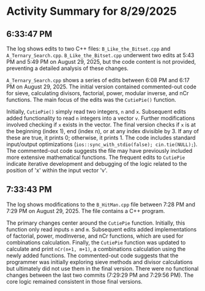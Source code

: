 # Activity Summary for 8/29/2025

## 6:33:47 PM
The log shows edits to two C++ files: `B_Like_the_Bitset.cpp` and `A_Ternary_Search.cpp`.  `B_Like_the_Bitset.cpp` underwent two edits at 5:43 PM and 5:49 PM on August 29, 2025, but the code content is not provided, preventing a detailed analysis of these changes.

`A_Ternary_Search.cpp` shows a series of edits between 6:08 PM and 6:17 PM on August 29, 2025.  The initial version contained commented-out code for sieve, calculating divisors, factorial, power, modular inverse, and nCr functions.  The main focus of the edits was the `CutiePie()` function.

Initially, `CutiePie()` simply read two integers, `n` and `x`.  Subsequent edits added functionality to read `n` integers into a vector `v`.  Further modifications involved checking if `x` exists in the vector.  The final version checks if `x` is at the beginning (index 1), end (index n), or at any index divisible by 3. If any of these are true, it prints 0; otherwise, it prints 1.  The code includes standard input/output optimizations (`ios::sync_with_stdio(false); cin.tie(NULL);`).  The commented-out code suggests the file may have previously included more extensive mathematical functions.  The frequent edits to `CutiePie` indicate iterative development and debugging of the logic related to the position of 'x' within the input vector 'v'.


## 7:33:43 PM
The log shows modifications to the `B_HitMan.cpp` file between 7:28 PM and 7:29 PM on August 29, 2025.  The file contains a C++ program.

The primary changes center around the `CutiePie` function. Initially, this function only read inputs `n` and `m`.  Subsequent edits added  implementations of factorial, power, modInverse, and nCr functions, which are used for combinations calculation. Finally, the `CutiePie` function was updated to calculate and print  `nCr(n+1, m+1)`, a combinations calculation using the newly added functions. The commented-out code suggests that the programmer was initially exploring sieve methods and divisor calculations but ultimately did not use them in the final version.  There were no functional changes between the last two commits (7:29:29 PM and 7:29:56 PM).  The core logic remained consistent in those final versions.
